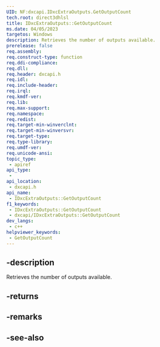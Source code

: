 ```yaml
---
UID: NF:dxcapi.IDxcExtraOutputs.GetOutputCount
tech.root: direct3dhlsl
title: IDxcExtraOutputs::GetOutputCount
ms.date: 04/05/2023
targetos: Windows
description: Retrieves the number of outputs available.
prerelease: false
req.assembly: 
req.construct-type: function
req.ddi-compliance: 
req.dll: 
req.header: dxcapi.h
req.idl: 
req.include-header: 
req.irql: 
req.kmdf-ver: 
req.lib: 
req.max-support: 
req.namespace: 
req.redist: 
req.target-min-winverclnt: 
req.target-min-winversvr: 
req.target-type: 
req.type-library: 
req.umdf-ver: 
req.unicode-ansi: 
topic_type:
 - apiref
api_type:
 - 
api_location:
 - dxcapi.h
api_name:
 - IDxcExtraOutputs::GetOutputCount
f1_keywords:
 - IDxcExtraOutputs::GetOutputCount
 - dxcapi/IDxcExtraOutputs::GetOutputCount
dev_langs:
 - c++
helpviewer_keywords:
 - GetOutputCount
---
```


## -description

Retrieves the number of outputs available.

## -returns

## -remarks

## -see-also
